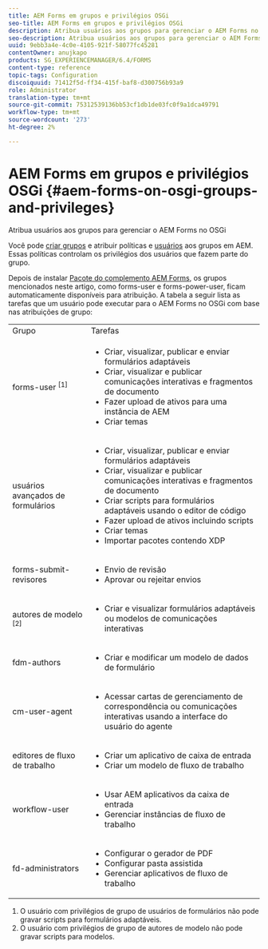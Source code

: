 ```yaml
---
title: AEM Forms em grupos e privilégios OSGi
seo-title: AEM Forms em grupos e privilégios OSGi
description: Atribua usuários aos grupos para gerenciar o AEM Forms no OSGi
seo-description: Atribua usuários aos grupos para gerenciar o AEM Forms no OSGi
uuid: 9ebb3a4e-4c0e-4105-921f-58077fc45281
contentOwner: anujkapo
products: SG_EXPERIENCEMANAGER/6.4/FORMS
content-type: reference
topic-tags: Configuration
discoiquuid: 71412f5d-ff34-415f-baf8-d300756b93a9
role: Administrator
translation-type: tm+mt
source-git-commit: 75312539136bb53cf1db1de03fc0f9a1dca49791
workflow-type: tm+mt
source-wordcount: '273'
ht-degree: 2%

---
```



# AEM Forms em grupos e privilégios OSGi {#aem-forms-on-osgi-groups-and-privileges}

Atribua usuários aos grupos para gerenciar o AEM Forms no OSGi

Você pode [criar grupos](/help/sites-administering/user-group-ac-admin.md#group-administration) e atribuir políticas e [usuários](/help/sites-administering/user-group-ac-admin.md#user-administration) aos grupos em AEM. Essas políticas controlam os privilégios dos usuários que fazem parte do grupo.

Depois de instalar [Pacote do complemento AEM Forms](/help/forms/using/installing-configuring-aem-forms-osgi.md), os grupos mencionados neste artigo, como forms-user e forms-power-user, ficam automaticamente disponíveis para atribuição. A tabela a seguir lista as tarefas que um usuário pode executar para o AEM Forms no OSGi com base nas atribuições de grupo:

<table> 
 <tbody>
  <tr>
   <td>Grupo</td> 
   <td>Tarefas</td> 
  </tr>
  <tr>
   <td>forms-user <sup>[1]</sup></td> 
   <td>
    <ul> 
     <li>Criar, visualizar, publicar e enviar formulários adaptáveis</li> 
     <li>Criar, visualizar e publicar comunicações interativas e fragmentos de documento</li> 
     <li>Fazer upload de ativos para uma instância de AEM</li> 
     <li>Criar temas</li> 
    </ul> </td> 
  </tr>
  <tr>
   <td>usuários avançados de formulários</td> 
   <td>
    <ul> 
     <li>Criar, visualizar, publicar e enviar formulários adaptáveis</li> 
     <li>Criar, visualizar e publicar comunicações interativas e fragmentos de documento</li> 
     <li>Criar scripts para formulários adaptáveis usando o editor de código</li> 
     <li>Fazer upload de ativos incluindo scripts</li> 
     <li>Criar temas</li> 
     <li>Importar pacotes contendo XDP</li> 
    </ul> </td> 
  </tr>
  <tr>
   <td>forms-submit-revisores</td> 
   <td>
    <ul> 
     <li>Envio de revisão</li> 
     <li>Aprovar ou rejeitar envios</li> 
    </ul> </td> 
  </tr>
  <tr>
   <td>autores de modelo <sup>[2]</sup></td> 
   <td>
    <ul> 
     <li>Criar e visualizar formulários adaptáveis ou modelos de comunicações interativas</li> 
    </ul> </td> 
  </tr>
  <tr>
   <td><p>fdm-authors</p> </td> 
   <td>
    <ul> 
     <li>Criar e modificar um modelo de dados de formulário</li> 
    </ul> </td> 
  </tr>
  <tr>
   <td>cm-user-agent</td> 
   <td>
    <ul> 
     <li>Acessar cartas de gerenciamento de correspondência ou comunicações interativas usando a interface do usuário do agente</li> 
    </ul> </td> 
  </tr>
  <tr>
   <td><p>editores de fluxo de trabalho</p> </td> 
   <td>
    <ul> 
     <li>Criar um aplicativo de caixa de entrada</li> 
     <li>Criar um modelo de fluxo de trabalho</li> 
    </ul> </td> 
  </tr>
  <tr>
   <td>workflow-user</td> 
   <td>
    <ul> 
     <li>Usar AEM aplicativos da caixa de entrada</li> 
     <li>Gerenciar instâncias de fluxo de trabalho</li> 
    </ul> </td> 
  </tr>
  <tr>
   <td>fd-administrators</td> 
   <td>
    <ul> 
     <li>Configurar o gerador de PDF</li> 
     <li>Configurar pasta assistida</li> 
     <li>Gerenciar aplicativos de fluxo de trabalho</li> 
    </ul> </td> 
  </tr>
 </tbody>
</table>

1. O usuário com privilégios de grupo de usuários de formulários não pode gravar scripts para formulários adaptáveis.
1. O usuário com privilégios de grupo de autores de modelo não pode gravar scripts para modelos.

